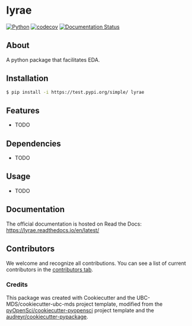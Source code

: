 # lyrae 

[![Python](https://img.shields.io/badge/python-3.9-blue)]()
[![codecov](https://codecov.io/gh/xudong-Y/lyrae/branch/main/graph/badge.svg)](https://codecov.io/gh/xudong-Y/lyrae)
[![Documentation Status](https://readthedocs.org/projects/lyrae/badge/?version=latest)](https://lyrae.readthedocs.io/en/latest/?badge=latest)

## About
A python package that facilitates EDA.

## Installation

```bash
$ pip install -i https://test.pypi.org/simple/ lyrae
```

## Features

- TODO

## Dependencies

- TODO

## Usage

- TODO

## Documentation

The official documentation is hosted on Read the Docs: https://lyrae.readthedocs.io/en/latest/

## Contributors

We welcome and recognize all contributions. You can see a list of current contributors in the [contributors tab](https://github.com/xudong-Y/lyrae/graphs/contributors).

### Credits

This package was created with Cookiecutter and the UBC-MDS/cookiecutter-ubc-mds project template, modified from the [pyOpenSci/cookiecutter-pyopensci](https://github.com/pyOpenSci/cookiecutter-pyopensci) project template and the [audreyr/cookiecutter-pypackage](https://github.com/audreyr/cookiecutter-pypackage).

